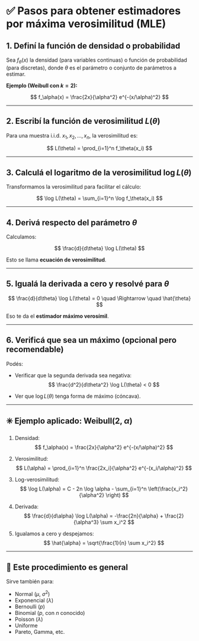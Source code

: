 # ✅ Pasos para obtener estimadores por máxima verosimilitud (MLE)

## 1. Definí la función de densidad o probabilidad

Sea $f_\theta(x)$ la densidad (para variables continuas) o función de probabilidad (para discretas), donde $\theta$ es el parámetro o conjunto de parámetros a estimar.

**Ejemplo (Weibull con $k = 2$):**

$$
f_\alpha(x) = \frac{2x}{\alpha^2} e^{-(x/\alpha)^2}
$$

---

## 2. Escribí la función de verosimilitud $L(\theta)$

Para una muestra i.i.d. $x_1, x_2, \ldots, x_n$, la verosimilitud es:

$$
L(\theta) = \prod_{i=1}^n f_\theta(x_i)
$$

---

## 3. Calculá el logaritmo de la verosimilitud $\log L(\theta)$

Transformamos la verosimilitud para facilitar el cálculo:

$$
\log L(\theta) = \sum_{i=1}^n \log f_\theta(x_i)
$$

---

## 4. Derivá respecto del parámetro $\theta$

Calculamos:

$$
\frac{d}{d\theta} \log L(\theta)
$$

Esto se llama **ecuación de verosimilitud**.

---

## 5. Igualá la derivada a cero y resolvé para $\theta$

$$
\frac{d}{d\theta} \log L(\theta) = 0 \quad \Rightarrow \quad \hat{\theta}
$$

Eso te da el **estimador máximo verosímil**.

---

## 6. Verificá que sea un máximo (opcional pero recomendable)

Podés:

- Verificar que la segunda derivada sea negativa:
  $$
  \frac{d^2}{d\theta^2} \log L(\theta) < 0
  $$

- Ver que $\log L(\theta)$ tenga forma de máximo (cóncava).

---

## ✳️ Ejemplo aplicado: Weibull(2, $\alpha$)

1. Densidad:
   $$
   f_\alpha(x) = \frac{2x}{\alpha^2} e^{-(x/\alpha)^2}
   $$

2. Verosimilitud:
   $$
   L(\alpha) = \prod_{i=1}^n \frac{2x_i}{\alpha^2} e^{-(x_i/\alpha)^2}
   $$

3. Log-verosimilitud:
   $$
   \log L(\alpha) = C - 2n \log \alpha - \sum_{i=1}^n \left(\frac{x_i^2}{\alpha^2} \right)
   $$

4. Derivada:
   $$
   \frac{d}{d\alpha} \log L(\alpha) = -\frac{2n}{\alpha} + \frac{2}{\alpha^3} \sum x_i^2
   $$

5. Igualamos a cero y despejamos:
   $$
   \hat{\alpha} = \sqrt{\frac{1}{n} \sum x_i^2}
   $$

---

## 🔁 Este procedimiento es general

Sirve también para:

- Normal ($\mu$, $\sigma^2$)
- Exponencial ($\lambda$)
- Bernoulli ($p$)
- Binomial ($p$, con $n$ conocido)
- Poisson ($\lambda$)
- Uniforme
- Pareto, Gamma, etc.
